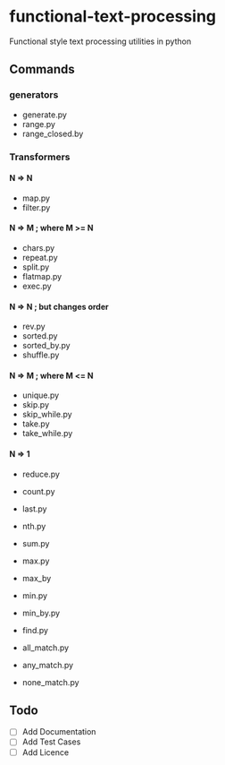 # functional-text-processing
Functional style text processing utilities in python

## Commands
### generators
- generate.py
- range.py
- range_closed.by

### Transformers
#### N => N
- map.py
- filter.py

#### N => M ; where M >= N
- chars.py
- repeat.py
- split.py
- flatmap.py
- exec.py

#### N => N ; but changes order
- rev.py
- sorted.py
- sorted_by.py
- shuffle.py

#### N => M ; where M <= N
- unique.py
- skip.py
- skip_while.py
- take.py
- take_while.py

#### N => 1
- reduce.py
- count.py
- last.py
- nth.py
- sum.py
- max.py
- max_by
- min.py
- min_by.py
- find.py

- all_match.py
- any_match.py
- none_match.py


## Todo
- [ ] Add Documentation
- [ ] Add Test Cases
- [ ] Add Licence
